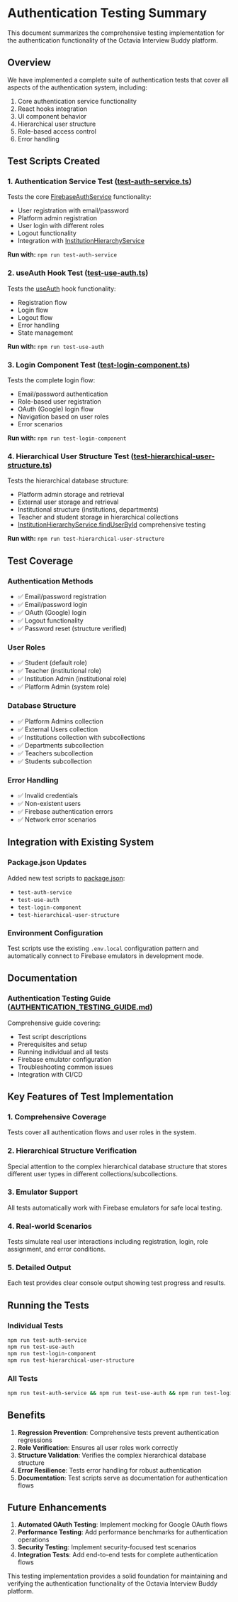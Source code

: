 # Authentication Testing Summary

This document summarizes the comprehensive testing implementation for the authentication functionality of the Octavia Interview Buddy platform.

## Overview

We have implemented a complete suite of authentication tests that cover all aspects of the authentication system, including:

1. Core authentication service functionality
2. React hooks integration
3. UI component behavior
4. Hierarchical user structure
5. Role-based access control
6. Error handling

## Test Scripts Created

### 1. Authentication Service Test ([test-auth-service.ts](file:///Users/simon/AI%20interview%20Buddy%20/octavia-interview-buddy/src/scripts/test-auth-service.ts))
Tests the core [FirebaseAuthService](file:///Users/simon/AI%20interview%20Buddy%20/octavia-interview-buddy/src/services/firebase-auth.service.ts#L12-L539) functionality:
- User registration with email/password
- Platform admin registration
- User login with different roles
- Logout functionality
- Integration with [InstitutionHierarchyService](file:///Users/simon/AI%20interview%20Buddy%20/octavia-interview-buddy/src/services/institution-hierarchy.service.ts#L9-L447)

**Run with:** `npm run test-auth-service`

### 2. useAuth Hook Test ([test-use-auth.ts](file:///Users/simon/AI%20interview%20Buddy%20/octavia-interview-buddy/src/scripts/test-use-auth.ts))
Tests the [useAuth](file:///Users/simon/AI%20interview%20Buddy%20/octavia-interview-buddy/src/hooks/use-auth.ts#L13-L156) hook functionality:
- Registration flow
- Login flow
- Logout flow
- Error handling
- State management

**Run with:** `npm run test-use-auth`

### 3. Login Component Test ([test-login-component.ts](file:///Users/simon/AI%20interview%20Buddy%20/octavia-interview-buddy/src/scripts/test-login-component.ts))
Tests the complete login flow:
- Email/password authentication
- Role-based user registration
- OAuth (Google) login flow
- Navigation based on user roles
- Error scenarios

**Run with:** `npm run test-login-component`

### 4. Hierarchical User Structure Test ([test-hierarchical-user-structure.ts](file:///Users/simon/AI%20interview%20Buddy%20/octavia-interview-buddy/src/scripts/test-hierarchical-user-structure.ts))
Tests the hierarchical database structure:
- Platform admin storage and retrieval
- External user storage and retrieval
- Institutional structure (institutions, departments)
- Teacher and student storage in hierarchical collections
- [InstitutionHierarchyService.findUserById](file:///Users/simon/AI%20interview%20Buddy%20/octavia-interview-buddy/src/services/institution-hierarchy.service.ts#L401-L446) comprehensive testing

**Run with:** `npm run test-hierarchical-user-structure`

## Test Coverage

### Authentication Methods
- ✅ Email/password registration
- ✅ Email/password login
- ✅ OAuth (Google) login
- ✅ Logout functionality
- ✅ Password reset (structure verified)

### User Roles
- ✅ Student (default role)
- ✅ Teacher (institutional role)
- ✅ Institution Admin (institutional role)
- ✅ Platform Admin (system role)

### Database Structure
- ✅ Platform Admins collection
- ✅ External Users collection
- ✅ Institutions collection with subcollections
- ✅ Departments subcollection
- ✅ Teachers subcollection
- ✅ Students subcollection

### Error Handling
- ✅ Invalid credentials
- ✅ Non-existent users
- ✅ Firebase authentication errors
- ✅ Network error scenarios

## Integration with Existing System

### Package.json Updates
Added new test scripts to [package.json](file:///Users/simon/AI%20interview%20Buddy%20/octavia-interview-buddy/package.json):
- `test-auth-service`
- `test-use-auth`
- `test-login-component`
- `test-hierarchical-user-structure`

### Environment Configuration
Test scripts use the existing `.env.local` configuration pattern and automatically connect to Firebase emulators in development mode.

## Documentation

### Authentication Testing Guide ([AUTHENTICATION_TESTING_GUIDE.md](file:///Users/simon/AI%20interview%20Buddy%20/octavia-interview-buddy/AUTHENTICATION_TESTING_GUIDE.md))
Comprehensive guide covering:
- Test script descriptions
- Prerequisites and setup
- Running individual and all tests
- Firebase emulator configuration
- Troubleshooting common issues
- Integration with CI/CD

## Key Features of Test Implementation

### 1. Comprehensive Coverage
Tests cover all authentication flows and user roles in the system.

### 2. Hierarchical Structure Verification
Special attention to the complex hierarchical database structure that stores different user types in different collections/subcollections.

### 3. Emulator Support
All tests automatically work with Firebase emulators for safe local testing.

### 4. Real-world Scenarios
Tests simulate real user interactions including registration, login, role assignment, and error conditions.

### 5. Detailed Output
Each test provides clear console output showing test progress and results.

## Running the Tests

### Individual Tests
```bash
npm run test-auth-service
npm run test-use-auth
npm run test-login-component
npm run test-hierarchical-user-structure
```

### All Tests
```bash
npm run test-auth-service && npm run test-use-auth && npm run test-login-component && npm run test-hierarchical-user-structure
```

## Benefits

1. **Regression Prevention**: Comprehensive tests prevent authentication regressions
2. **Role Verification**: Ensures all user roles work correctly
3. **Structure Validation**: Verifies the complex hierarchical database structure
4. **Error Resilience**: Tests error handling for robust authentication
5. **Documentation**: Test scripts serve as documentation for authentication flows

## Future Enhancements

1. **Automated OAuth Testing**: Implement mocking for Google OAuth flows
2. **Performance Testing**: Add performance benchmarks for authentication operations
3. **Security Testing**: Implement security-focused test scenarios
4. **Integration Tests**: Add end-to-end tests for complete authentication flows

This testing implementation provides a solid foundation for maintaining and verifying the authentication functionality of the Octavia Interview Buddy platform.